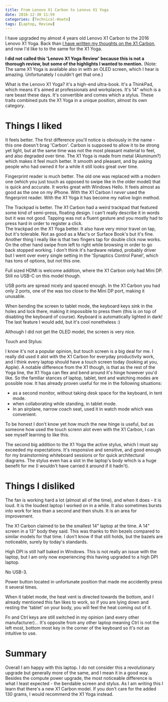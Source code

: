 ```yaml
---
title: From Lenovo X1 Carbon to Lenovo X1 Yoga
date: 2016-12-30 11:59
categories: [Technical-Howto]
tags: [Laptop, Review]
---
```



I have upgraded my almost 4 years old Lenovo X1 Carbon to the 2016 Lenovo X1 Yoga. Back than [I have written my thoughts on the X1 Carbon](http://blog.itaysk.com/2013/05/04/lenovo-x1-carbon-touch-review), and now I'd like to to the same for the X1 Yoga. 

**I did not called this 'Lenovo X1 Yoga Review' because this is not a thorough review, but some of the highlights I wanted to mention.**
(Note: The same X1 Yoga is available also in with an OLED screen, which I hear is amazing. Unfortunately I couldn't get that one.)

What is the Lenovo X1 Yoga? it's a high-end ultra-book. It's a ThinkPad, which means it's aimed at professionals and workplaces. It's 14" which is a rare beast these days. It's convertible and comes which a stylus.
These traits combined puts the X1 Yoga in a unique position, almost its own category.

# Things I liked

It feels better. The first difference you'll notice is obviously in the name - this one doesn't brag 'Carbon'. Carbon is supposed to allow it to be strong yet light, but at the same time was not the most pleasant material to feel, and also degraded over time.
The X1 Yoga is made from metal (Aluminum?) which makes it feel much better. It smooth and pleasant, and by asking people who had owned it for a while it still looks great over time.

Fingerprint reader is much better. The old one was replaced with a modern one (which you just touch as opposed to swipe like in the older model) that is quick and accurate. It works great with Windows Hello. It feels almost as good as the one on my iPhone.
With the X1 Carbon I *never* used the fingerprint reader. With the X1 Yoga it has become my native login method.

The Trackpad is better. The X1 Carbon had a weird trackpad that featured some kind of semi-press, floating design. I can't really describe it in words but it was not good. Tapping was not a fluent gesture and you mostly had to press hard in order to register a click.  
The trackpad on the X1 Yoga better. It also have very minor travel on tap, but it's tolerable. Not as good as a Mac's or Surface Book's but it's fine.   
Another thing I really like is that two fingers tap for double click now works. On the other hand swipe from left to right while browsing in order to go back stopped working. I don't think it's hardware related, probably driver but I went over every single setting in the 'Synaptics Control Panel', which has tons of options, but not this one.

Full sized HDMI is welcome addition, where the X1 Carbon only had Mini DP. Still no USB-C on this model though.

USB ports are spread nicely and spaced enough. In the X1 Carbon you had only 2 ports, one of the was too close to the Mini DP port, making it unusable.

When bending the screen to tablet mode, the keyboard keys sink in the holes and lock there, making it impossible to press them (this is on top of disabling the keyboard of course).
Keyboard is automatically lighted in dark! The last feature I would add, but it's cool nonetheless :)

Although I did not get the OLED model, the screen is very nice.

Touch and Stylus:

I know it's not a popular opinion, but touch screen is a big deal for me. I really did used it alot with the X1 Carbon for everyday productivity work, and I think every laptop should have a touch screen today (looking at you, Apple).
A notable difference from the X1 though, is that as the rest of the Yoga line, the X1 Yoga can flex and bend around it's hinge however you'd like. So the familiar stances of laptop, tablet, tent and watching modes are possible now. 
It has already proven useful for me in the following situations:

- as a second monitor, without taking desk space for the keyboard, in tent mode.
- when collaborating while standing, in tablet mode.
- In an airplane, narrow coach seat, used it in watch mode which was convenient.

To be honest I don't know yet how much the new hinge is useful, but as someone how used the touch screnn alot even with the X1 Carbon, I can see myself learning to like this.

The second big addition to the X1 Yoga the active stylus, which I must say exceeded my expectations.
It's responsive and sensitive, and good enough for my brainstorming whiteboard sessions or for quick architectural diagrams. The stylus even has a slot in the laptop's body which is a huge benefit for me (I wouldn't have carried it around if it hadn't).

# Things I disliked

The fan is working hard a lot (almost all of the time), and when it does - it is loud. It is the loudest laptop I worked on in a while. It also sometimes bursts into work for less than a second and then shuts. It is an area for improvement.

The X1 Carbon claimed to be the smallest 14" laptop at the time. A 14" screen in a 13" body they said. This was thanks to thin bezels compared to similar models for that time. 
I don't know if that still holds, but the bazels are noticeable, surely by today's standards.

High DPI is still half baked in Windows. This is not really an issue with the laptop, but I am only now experiencing this having upgraded to a high DPI laptop.

No USB-3.

Power button located in unfortunate position that made me accidently press it several times.

When it tablet mode, the heat vent is directed towards the bottom, and I already mentioned this fan likes to work, so if you are lying down and resting the 'tablet' on your body, you will feel the heat coming out of it.

Fn and Ctrl keys are still switched in my opinion (and every other manufacturer)... It's opposite from any other laptop meaning Ctrl is not the left most, bottom most key in the corner of the keyboard so it's not as intuitive to use.

# Summary

Overall I am happy with this laptop. I do not consider this a revolutionary upgrade but generally more of the same, and I mean it in a good way. Besides the compute power upgrade, the most noticeable difference is what I least expected - the bendable screen and stylus.
As I am writing this I learn that there's a new X1 Carbon model. If you don't care for the added 130 grams, I would recommend the X1 Yoga instead.
